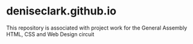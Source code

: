 # deniseclark.github.io
This repository is associated with project work for the General Assembly HTML, CSS and Web Design circuit
